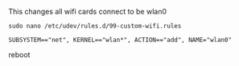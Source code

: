 This changes all wifi cards connect to be wlan0

`sudo nano /etc/udev/rules.d/99-custom-wifi.rules`

    SUBSYSTEM=="net", KERNEL=="wlan*", ACTION=="add", NAME="wlan0"

reboot


